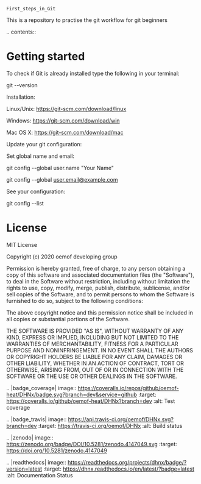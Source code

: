 ~~~~~~~~~~~~~~~~~~
First_steps_in_Git
~~~~~~~~~~~~~~~~~~

This is a repository to practise the git workflow for git beginners

.. contents::


Getting started
===============

To check if Git is already installed type the following in your terminal:

git --version


Installation:

Linux/Unix: https://git-scm.com/download/linux

Windows: https://git-scm.com/download/win

Mac OS X: https://git-scm.com/download/mac


Update your git configuration:

Set global name and email:

git config --global user.name "Your Name"
 
git config --global user.email@example.com


See your configuration:

git config --list


License
=======

MIT License

Copyright (c) 2020 oemof developing group

Permission is hereby granted, free of charge, to any person obtaining a copy
of this software and associated documentation files (the "Software"), to deal
in the Software without restriction, including without limitation the rights
to use, copy, modify, merge, publish, distribute, sublicense, and/or sell
copies of the Software, and to permit persons to whom the Software is
furnished to do so, subject to the following conditions:

The above copyright notice and this permission notice shall be included in all
copies or substantial portions of the Software.

THE SOFTWARE IS PROVIDED "AS IS", WITHOUT WARRANTY OF ANY KIND, EXPRESS OR
IMPLIED, INCLUDING BUT NOT LIMITED TO THE WARRANTIES OF MERCHANTABILITY,
FITNESS FOR A PARTICULAR PURPOSE AND NONINFRINGEMENT. IN NO EVENT SHALL THE
AUTHORS OR COPYRIGHT HOLDERS BE LIABLE FOR ANY CLAIM, DAMAGES OR OTHER
LIABILITY, WHETHER IN AN ACTION OF CONTRACT, TORT OR OTHERWISE, ARISING FROM,
OUT OF OR IN CONNECTION WITH THE SOFTWARE OR THE USE OR OTHER DEALINGS IN THE
SOFTWARE.


.. |badge_coverage| image:: https://coveralls.io/repos/github/oemof-heat/DHNx/badge.svg?branch=dev&service=github
    :target: https://coveralls.io/github/oemof-heat/DHNx?branch=dev
    :alt: Test coverage

.. |badge_travis| image:: https://api.travis-ci.org/oemof/DHNx.svg?branch=dev
    :target: https://travis-ci.org/oemof/DHNx
    :alt: Build status

.. |zenodo| image:: https://zenodo.org/badge/DOI/10.5281/zenodo.4147049.svg
   :target: https://doi.org/10.5281/zenodo.4147049

.. |readthedocs| image:: https://readthedocs.org/projects/dhnx/badge/?version=latest
    :target: https://dhnx.readthedocs.io/en/latest/?badge=latest
    :alt: Documentation Status